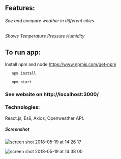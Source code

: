 ## Features:

###### See and compare weather in different cities
###### Shows Temperature	Pressure	Humidity

## To run app:
Install npm and node
https://www.npmjs.com/get-npm

```
   npm install  
```
```
   npm start
```
### See website on http://localhost:3000/

### Technologies:
React.js, Es6, Axios, Openweather API.

##### Screenshot

![screen shot 2018-05-19 at 14 26 17](https://user-images.githubusercontent.com/39372609/40268589-c9f964f4-5b70-11e8-880d-6740f2c5215e.png)

![screen shot 2018-05-19 at 14 38 00](https://user-images.githubusercontent.com/39372609/40268697-4132f836-5b72-11e8-9b4f-37cd333c5ca7.png)
